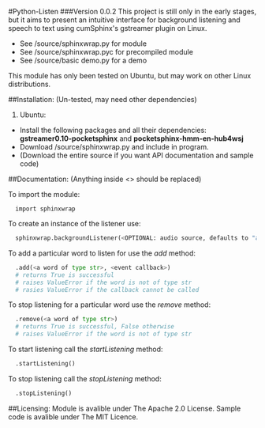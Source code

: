 #Python-Listen
###Version 0.0.2
This project is still only in the early stages, but it aims to present an intuitive interface for background listening and speech to text using cumSphinx's gstreamer plugin on Linux.


* See /source/sphinxwrap.py for module
* See /source/sphinxwrap.pyc for precompiled module
* See /source/basic demo.py for a demo


This module has only been tested on Ubuntu, but may work on other Linux distributions.

##Installation:
(Un-tested, may need other dependencies)

1.  Ubuntu:
  *  Install the following packages and all their dependencies: **gstreamer0.10-pocketsphinx** and **pocketsphinx-hmm-en-hub4wsj**
  *  Download /source/sphinxwrap.py and include in program.
  *  (Download the entire source if you want API documentation and sample code)

##Documentation:
(Anything inside <> should be replaced)

To import the module:
```
  import sphinxwrap
```

To create an instance of the listener use:
```python
  sphinxwrap.backgroundListener(<OPTIONAL: audio source, defaults to "alsasrc">)
```

To add a particular word to listen for use the *add* method:
```python
  .add(<a word of type str>, <event callback>)
  # returns True is successful
  # raises ValueError if the word is not of type str
  # rasies ValueError if the callback cannot be called
```

To stop listening for a particular word use the *remove* method:
```python
  .remove(<a word of type str>)
  # returns True is successful, False otherwise
  # raises ValueError if the word is not of type str
```

To start listening call the *startListening* method:
```python
  .startListening()
```

To stop listening call the *stopListening* method:
```python
  .stopListening()
```

##Licensing:
Module is avalible under The Apache 2.0 License.
Sample code is avalible under The MIT Licence.
